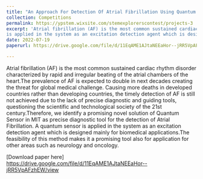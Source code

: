 ```yaml
---
title: "An Approach For Detection Of Atrial Fibrillation Using Quantum Sensor In Magnetic Induction Tomography (MIT)"
collection: Competitions
permalink: https://ypstem.wixsite.com/stemexplorerscontest/projects-3
excerpt: 'Atrial fibrillation (AF) is the most common sustained cardiac rhythm disorder characterized by rapid and irregular beating of the atrial chambers of the heart.The prevalence of AF is expected to double in next decades creating the threat for global medical challenge. Causing more deaths in developed countries rather than developing countries, the timely detection of AF is still not achieved due to the lack of precise diagnostic and guiding tools, questioning the scientific and technological society of the 21st century.Therefore, we identify a promising novel solution of Quantum Sensor in MIT as precise diagnostic tool for the detection of Atrial Fibrillation. A quantum sensor
is applied in the system as an excitation detection agent which is designed mainly for biomedical applications.The feasibility of this method makes it a promising tool also for application for other areas such as neurology and oncology.'
date: 2022-07-19
paperurl: https://drive.google.com/file/d/11EqAME1AJtaNEEaHor--jRR5VpAFzhEW/view

---
```

Atrial fibrillation (AF) is the most common sustained cardiac rhythm disorder characterized by rapid and irregular beating of the atrial chambers of the heart.The prevalence of AF is expected to double in next decades creating the threat for global medical challenge. Causing more deaths in developed countries rather than developing countries, the timely detection of AF is still not achieved due to the lack of precise diagnostic and guiding tools, questioning the scientific and technological society of the 21st century.Therefore, we identify a promising novel solution of Quantum Sensor in MIT as precise diagnostic tool for the detection of Atrial Fibrillation. A quantum sensor
is applied in the system as an excitation detection agent which is designed mainly for biomedical applications.The feasibility of this method makes it a promising tool also for application for other areas such as neurology and oncology.

[Download paper here] https://drive.google.com/file/d/11EqAME1AJtaNEEaHor--jRR5VpAFzhEW/view
